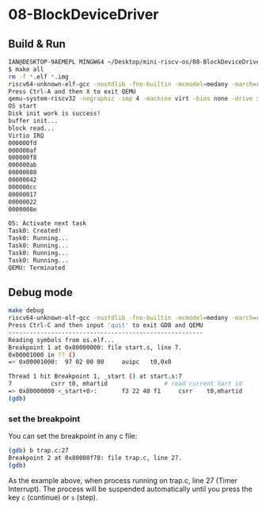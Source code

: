 # 08-BlockDeviceDriver

## Build & Run

```sh
IAN@DESKTOP-9AEMEPL MINGW64 ~/Desktop/mini-riscv-os/08-BlockDeviceDriver (feat/block_driver)
$ make all
rm -f *.elf *.img
riscv64-unknown-elf-gcc -nostdlib -fno-builtin -mcmodel=medany -march=rv32ima -mabi=ilp32 -g -Wall -w -T os.ld -o os.elf start.s sys.s lib.c timer.c task.c os.c user.c trap.c lock.c plic.c virtio.c string.c
Press Ctrl-A and then X to exit QEMU
qemu-system-riscv32 -nographic -smp 4 -machine virt -bios none -drive if=none,format=raw,file=hdd.dsk,id=x0 -device virtio-blk-device,drive=x0,bus=virtio-mmio-bus.0 -kernel os.elf
OS start
Disk init work is success!
buffer init...
block read...
Virtio IRQ
000000fd
000000af
000000f8
000000ab
00000088
00000042
000000cc
00000017
00000022
0000008e

OS: Activate next task
Task0: Created!
Task0: Running...
Task0: Running...
Task0: Running...
Task0: Running...
QEMU: Terminated
```

## Debug mode

```sh
make debug
riscv64-unknown-elf-gcc -nostdlib -fno-builtin -mcmodel=medany -march=rv32ima -mabi=ilp32 -g -Wall -T os.ld -o os.elf start.s sys.s lib.c timer.c task.c os.c user.c trap.c lock.c
Press Ctrl-C and then input 'quit' to exit GDB and QEMU
-------------------------------------------------------
Reading symbols from os.elf...
Breakpoint 1 at 0x80000000: file start.s, line 7.
0x00001000 in ?? ()
=> 0x00001000:  97 02 00 00     auipc   t0,0x0

Thread 1 hit Breakpoint 1, _start () at start.s:7
7           csrr t0, mhartid                # read current hart id
=> 0x80000000 <_start+0>:       f3 22 40 f1     csrr    t0,mhartid
(gdb)
```

### set the breakpoint

You can set the breakpoint in any c file:

```sh
(gdb) b trap.c:27
Breakpoint 2 at 0x80008f78: file trap.c, line 27.
(gdb)
```

As the example above, when process running on trap.c, line 27 (Timer Interrupt).
The process will be suspended automatically until you press the key `c` (continue) or `s` (step).
